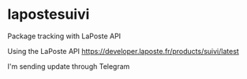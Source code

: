 # lapostesuivi
Package tracking with LaPoste API


Using the LaPoste API https://developer.laposte.fr/products/suivi/latest

I'm sending update through Telegram
